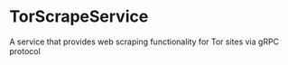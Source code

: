 # TorScrapeService
A service that provides web scraping functionality for Tor sites via gRPC protocol
